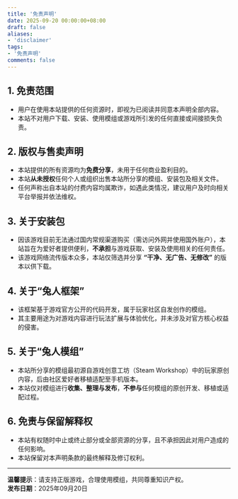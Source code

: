 ```yaml
---
title: '免责声明'
date: 2025-09-20 00:00:00+08:00
draft: false
aliases:
- 'disclaimer'
tags:
- '免责声明'
comments: false
---
```


<!-- # 网站免责声明 -->

## 1. 免责范围

- 用户在使用本站提供的任何资源时，即视为已阅读并同意本声明全部内容。
- 本站不对用户下载、安装、使用模组或游戏所引发的任何直接或间接损失负责。

## 2. 版权与售卖声明

- 本站提供的所有资源均为**免费分享**，未用于任何商业盈利目的。
- 本站**从未授权**任何个人或组织出售本站所分享的模组、安装包及相关文件。
- 任何声称出自本站的付费内容均属欺诈，如遇此类情况，建议用户及时向相关平台举报并依法维权。

## 3. 关于安装包

- 因该游戏目前无法通过国内常规渠道购买（需访问外网并使用国外账户），本站旨在为爱好者提供便利，**不承担**与游戏获取、安装及使用相关的任何责任。
- 该游戏网络流传版本众多，本站仅筛选并分享 **“干净、无广告、无修改”** 的版本以供下载。

## 4. 关于“兔人框架”

- 该框架基于游戏官方公开的代码开发，属于玩家社区自发创作的模组。
- 其主要用途为对游戏内容进行玩法扩展与体验优化，并未涉及对官方核心权益的侵害。

## 5. 关于“兔人模组”

- 本站所分享的模组最初源自游戏创意工坊（Steam Workshop）中的玩家原创内容，后由社区爱好者移植适配至手机版本。
- 本站仅对模组进行**收集、整理与发布**，**不参与**任何模组的原创开发、移植或适配过程。

## 6. 免责与保留解释权

- 本站有权随时中止或终止部分或全部资源的分享，且不承担因此对用户造成的任何影响。
- 本站保留对本声明条款的最终解释及修订权利。

---

**温馨提示**：请支持正版游戏，合理使用模组，共同尊重知识产权。  
**发布日期**：2025年09月20日